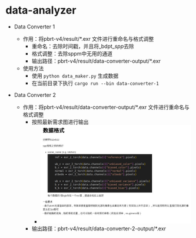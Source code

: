 # data-analyzer

* Data Converter 1
  * 作用：将pbrt-v4/result/*.exr 文件进行重命名与格式调整
    * 重命名：去除时间戳，并且将_bdpt_*spp*去除
    * 格式调整：去除sppm中无用的通道
    * 输出路径：pbrt-v4/result/data-converter-output/*.exr
  * 使用方法
    * 使用 `python data_maker.py` 生成数据
    * 在当前目录下执行 `cargo run --bin data-converter-1`

* Data Converter 2
  * 作用：将pbrt-v4/result/data-converter-output/*.exr 文件进行重命名与格式调整
    * 按照最新需求图进行输出
      * ![e4e496f009d1f4f93537f6fc2591d20](./README/e4e496f009d1f4f93537f6fc2591d20.jpg)
    * 输出路径：pbrt-v4/result/data-converter-2-output/*.exr
